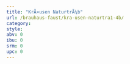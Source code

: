 ```yaml
---
title: "KrÃ¤usen NaturtrÃ¼b"
url: /brauhaus-faust/kra-usen-naturtra1-4b/
category: 
style: 
abv: 0
ibu: 0
srm: 0
upc: 0
---
```


